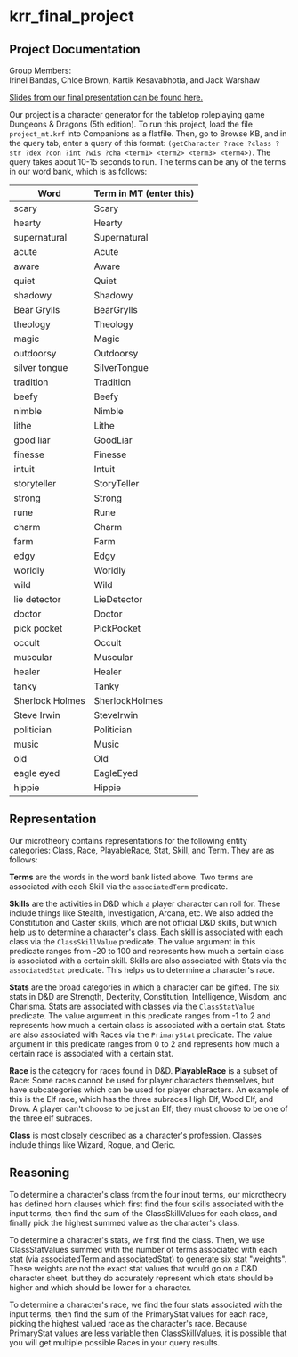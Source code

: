 # krr_final_project

## **Project Documentation**

Group Members: \
Irinel Bandas, Chloe Brown, Kartik Kesavabhotla, and Jack Warshaw

[Slides from our final presentation can be found here.](https://docs.google.com/presentation/d/1I3tvXqGooKNRNcl3zhcLqX70YVkzf8nX0Mz07U5MxSE/edit?usp=sharing)

Our project is a character generator for the tabletop roleplaying game Dungeons & Dragons (5th edition).  To run this project, load the file `project_mt.krf` into Companions as a flatfile. Then, go to Browse KB, and in the query tab, enter a query of this format: `(getCharacter ?race ?class ?str ?dex ?con ?int ?wis ?cha <term1> <term2> <term3> <term4>)`. The query takes about 10-15 seconds to run. The terms can be any of the terms in our word bank, which is as follows:

| Word | Term in MT (enter this) |
| --- | --- |
| scary | Scary |
| hearty | Hearty |
| supernatural | Supernatural |
| acute | Acute |
| aware | Aware |
| quiet | Quiet |
| shadowy | Shadowy |
| Bear Grylls | BearGrylls |
| theology | Theology |
| magic | Magic |
| outdoorsy | Outdoorsy |
| silver tongue | SilverTongue |
| tradition | Tradition |
| beefy | Beefy |
| nimble | Nimble |
| lithe | Lithe |
| good liar | GoodLiar |
| finesse | Finesse |
| intuit | Intuit |
| storyteller | StoryTeller |
| strong | Strong |
| rune | Rune |
| charm | Charm |
| farm | Farm |
| edgy | Edgy |
| worldly | Worldly |
| wild | Wild |
| lie detector | LieDetector |
| doctor | Doctor |
| pick pocket | PickPocket |
| occult | Occult |
| muscular | Muscular |
| healer | Healer |
| tanky | Tanky |
| Sherlock Holmes | SherlockHolmes |
| Steve Irwin | SteveIrwin |
| politician | Politician |
| music | Music |
| old | Old |
| eagle eyed | EagleEyed |
| hippie | Hippie |


## **Representation**

Our microtheory contains representations for the following entity categories: Class, Race, PlayableRace, Stat, Skill, and Term. They are as follows:

**Terms** are the words in the word bank listed above. Two terms are associated with each Skill via the `associatedTerm` predicate.

**Skills** are the activities in D&D which a player character can roll for. These include things like Stealth, Investigation, Arcana, etc. We also added the Constitution and Caster skills, which are not official D&D skills, but which help us to determine a character's class. Each skill is associated with each class via the `ClassSkillValue` predicate. The value argument in this predicate ranges from -20 to 100 and represents how much a certain class is associated with a certain skill. Skills are also associated with Stats via the `associatedStat` predicate. This helps us to determine a character's race.

**Stats** are the broad categories in which a character can be gifted. The six stats in D&D are Strength, Dexterity, Constitution, Intelligence, Wisdom, and Charisma. Stats are associated with classes via the `ClassStatValue` predicate. The value argument in this predicate ranges from -1 to 2 and represents how much a certain class is associated with a certain stat. Stats are also associated with Races via the `PrimaryStat` predicate. The value argument in this predicate ranges from 0 to 2 and represents how much a certain race is associated with a certain stat.

**Race** is the category for races found in D&D. **PlayableRace** is a subset of Race: Some races cannot be used for player characters themselves, but have subcategories which can be used for player characters. An example of this is the Elf race, which has the three subraces High Elf, Wood Elf, and Drow. A player can't choose to be just an Elf; they must choose to be one of the three elf subraces.

**Class** is most closely described as a character's profession. Classes include things like Wizard, Rogue, and Cleric.

## **Reasoning**

To determine a character's class from the four input terms, our microtheory has defined horn clauses which first find the four skills associated with the input terms, then find the sum of the ClassSkillValues for each class, and finally pick the highest summed value as the character's class.

To determine a character's stats, we first find the class. Then, we use ClassStatValues summed with the number of terms associated with each stat (via associatedTerm and associatedStat) to generate six stat "weights". These weights are not the exact stat values that would go on a D&D character sheet, but they do accurately represent which stats should be higher and which should be lower for a character.

To determine a character's race, we find the four stats associated with the input terms, then find the sum of the PrimaryStat values for each race, picking the highest valued race as the character's race. Because PrimaryStat values are less variable then ClassSkillValues, it is possible that you will get multiple possible Races in your query results.
